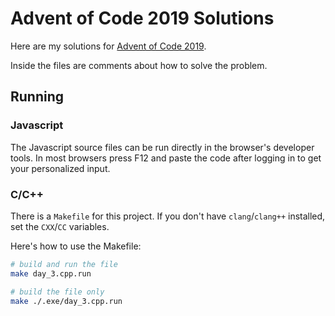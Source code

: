 # Advent of Code 2019 Solutions

Here are my solutions for [Advent of Code 2019](https://github.com/qhadron/advent_of_code_2019.git).

Inside the files are comments about how to solve the problem.

## Running

### Javascript

The Javascript source files can be run directly in the browser's developer tools. In most browsers press F12 and paste the code after logging in to get your personalized input.


### C/C++

There is a `Makefile` for this project. If you don't have `clang`/`clang++` installed, set the `CXX`/`CC` variables.

Here's how to use the Makefile:
```bash
# build and run the file
make day_3.cpp.run

# build the file only
make ./.exe/day_3.cpp.run
```
